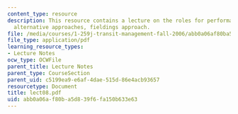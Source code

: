```yaml
---
content_type: resource
description: This resource contains a lecture on the roles for performance measures,
  alternative approaches, fieldings approach.
file: /media/courses/1-259j-transit-management-fall-2006/abb0a06af80ba5d839f6fa150b633e63_lect08.pdf
file_type: application/pdf
learning_resource_types:
- Lecture Notes
ocw_type: OCWFile
parent_title: Lecture Notes
parent_type: CourseSection
parent_uid: c5199ea9-e6af-4dae-515d-86e4acb93657
resourcetype: Document
title: lect08.pdf
uid: abb0a06a-f80b-a5d8-39f6-fa150b633e63
---
```

